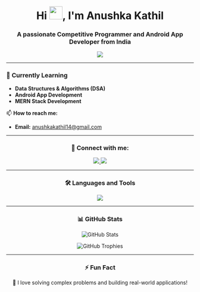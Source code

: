 <h1 align="center">
  Hi <img src="https://media.giphy.com/media/hvRJCLFzcasrR4ia7z/giphy.gif" width="35">, I'm Anushka Kathil
</h1>
<h3 align="center">A passionate Competitive Programmer and Android App Developer from India</h3>

<p align="center">
  <img src="https://readme-typing-svg.herokuapp.com?color=F77247&lines=Competitive+Programmer;Android+App+Developer;Kotlin+%7C+C%2B%2B%7C+Java+%7C+MERN+Stack;Problem+Solver+%7C+Tech+Enthusiast&center=true&width=500&height=50">
</p>

---

### 🌱 **Currently Learning**
- **Data Structures & Algorithms (DSA)**
- **Android App Development**
- **MERN Stack Development**

📫 **How to reach me:**  
- **Email:** anushkakathil14@gmail.com  

---

<h3 align="center">🔗 Connect with me:</h3>
<p align="center">
   <a href="https://www.linkedin.com/in/anushka-kathil-201850203/" target="_blank">
    <img src="https://img.shields.io/badge/LinkedIn-0077B5?style=for-the-badge&logo=linkedin&logoColor=white" />
  </a>
  <a href="https://twitter.com/anushkakat92518" target="_blank">
    <img src="https://img.shields.io/badge/Twitter-1DA1F2?style=for-the-badge&logo=twitter&logoColor=white" />
  </a>
 
</p>

---

<h3 align="center">🛠️ Languages and Tools</h3>
<p align="center">
  <img src="https://skillicons.dev/icons?i=androidstudio,cpp,java,kotlin,git,mysql,figma,photoshop&theme=dark" />
</p>

---

<h3 align="center">📊 GitHub Stats</h3>


<p align="center">
  <img src="https://github-readme-stats.vercel.app/api?username=Anushka-Kathil&show_icons=true&theme=graywhite&bg_color=00000000&border_color=44475a&title_color=ff79c6&text_color=b6b6b6&icon_color=ffb86c" alt="GitHub Stats" />
</p>



<p align="center">
  <img src="https://github-profile-trophy.vercel.app/?username=Anushka-Kathil&theme=onestar&no-bg=true&no-frame=true&margin-w=15&row=1&column=6" alt="GitHub Trophies" />
</p>

---

<!-- <h3 align="center">🎵 Spotify Now Playing</h3>
<p align="center">
  <img src="https://novatorem-Anushka-Kathil.vercel.app/api/spotify" alt="Spotify Now Playing" width="400"/>
</p>
-->

<!-- --- -->

<h3 align="center">⚡ Fun Fact</h3>
<p align="center">
  🚀 I love solving complex problems and building real-world applications!
</p>
